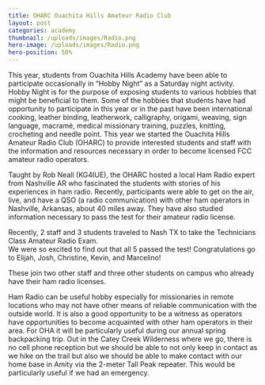 ```yaml
---
title: OHARC Ouachita Hills Amateur Radio Club
layout: post
categories: academy
thumbnail: /uploads/images/Radio.png
hero-image: /uploads/images/Radio.png
hero-position: 50%
---
```

This year, students from Ouachita Hills Academy have been able to participate occasionally in “Hobby Night” as  a 
Saturday night activity.  Hobby Night is for the purpose of exposing students to various hobbies that might be beneficial 
to them.  Some of the hobbies that students have had opportunity to participate in this year or in the past have been 
international cooking, leather binding, leatherwork, calligraphy, origami, weaving, sign language, macramé, medical missionary 
training, puzzles, knitting, crocheting and needle point.  This year we started the Ouachita Hills Amateur Radio Club (OHARC) 
to provide interested students and staff with the information and resources necessary in order to become licensed FCC amateur 
radio operators. 

Taught by Rob Neall (KG4IUE), the OHARC hosted a local Ham Radio expert from Nashville AR who fascinated the students with 
stories of his experiences in ham radio.  Recently, participants were able to get on the air, live, and have a 
QSO (a radio communication) with other ham operators in Nashville, Arkansas, about 40 miles away.  They have also studied 
information necessary to pass the test for their amateur radio license. 

Recently, 2 staff and 3 students traveled to Nash TX to take the Technicians Class Amateur Radio Exam.  
We were so excited to find out that all 5 passed the test!  Congratulations go to Elijah, Josh, Christine, Kevin, and Marcelino!

These join two other staff and three other students on campus who already have their ham radio licenses.

Ham Radio can be useful hobby especially for missionaries in remote locations who may not have other means of reliable 
communication with the outside world.  It is also a good opportunity to be a witness as operators have opportunities to 
become acquainted with other ham operators in their area.  For OHA it will be particularly useful during our annual spring 
backpacking trip. Out in the Catey Creek Wilderness where we go, there is no cell phone reception but we should be able to 
not only keep in contact as we hike on the trail but also we should be able to make contact with our home base in Amity via 
the 2-meter Tall Peak repeater.  This would be particularly useful if we had an emergency. 
